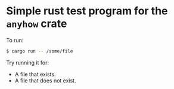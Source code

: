 # Simple rust test program for the `anyhow` crate

To run:

```bash
$ cargo run -- /some/file
```

Try running it for:

- A file that exists.
- A file that does not exist.
